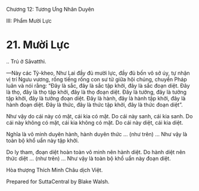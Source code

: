  

Chương 12: Tương Ưng Nhân Duyên

III: Phẩm Mười Lực

# 21\. Mười Lực

.. Trú ở Sāvatthi.

—Này các Tỷ-kheo, Như Lai đầy đủ mười lực, đầy đủ bốn vô sở úy, tự nhận vị trí Ngưu vương, rống tiếng rống con sư tử giữa hội chúng, chuyển Pháp luân và nói rằng: “Ðây là sắc, đây là sắc tập khởi, đây là sắc đoạn diệt. Ðây là thọ, đây là thọ tập khởi, đây là thọ đoạn diệt. Ðây là tưởng, đây là tưởng tập khởi, đây là tưởng đoạn diệt. Ðây là hành, đây là hành tập khởi, đây là hành đoạn diệt. Ðây là thức, đây là thức tập khởi, đây là thức đoạn diệt”.

Như vậy do cái này có mặt, cái kia có mặt. Do cái này sanh, cái kia sanh. Do cái này không có mặt, cái kia không có mặt. Do cái này diệt, cái kia diệt.

Nghĩa là vô minh duyên hành, hành duyên thức … (như trên) … Như vậy là toàn bộ khổ uẩn này tập khởi.

Do ly tham, đoạn diệt hoàn toàn vô minh nên hành diệt. Do hành diệt nên thức diệt … (như trên) … Như vậy là toàn bộ khổ uẩn này đoạn diệt.

Hòa thượng Thích Minh Châu dịch Việt.

Prepared for SuttaCentral by Blake Walsh.